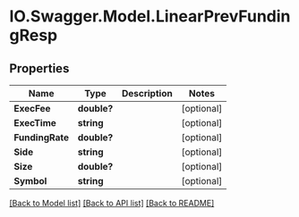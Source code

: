 # IO.Swagger.Model.LinearPrevFundingResp
## Properties

Name | Type | Description | Notes
------------ | ------------- | ------------- | -------------
**ExecFee** | **double?** |  | [optional] 
**ExecTime** | **string** |  | [optional] 
**FundingRate** | **double?** |  | [optional] 
**Side** | **string** |  | [optional] 
**Size** | **double?** |  | [optional] 
**Symbol** | **string** |  | [optional] 

[[Back to Model list]](../README.md#documentation-for-models) [[Back to API list]](../README.md#documentation-for-api-endpoints) [[Back to README]](../README.md)

